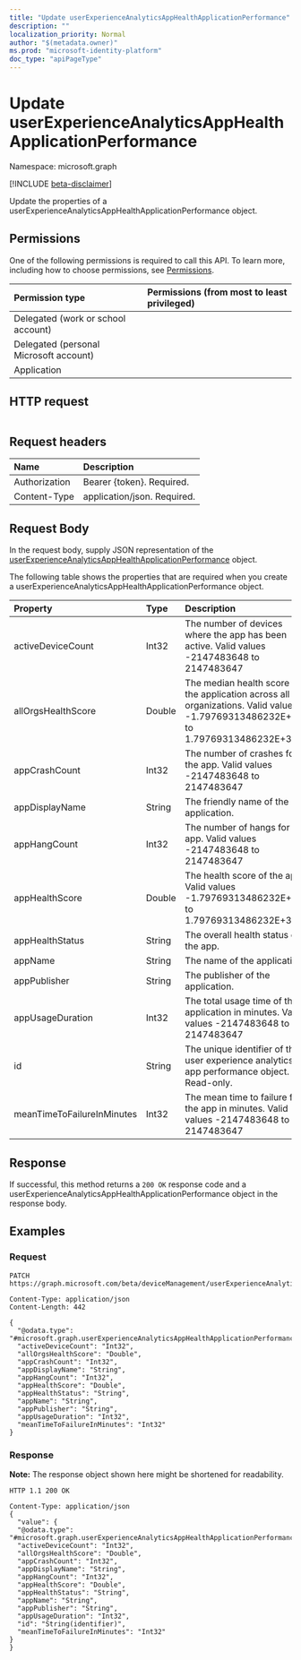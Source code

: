 ```yaml
---
title: "Update userExperienceAnalyticsAppHealthApplicationPerformance"
description: ""
localization_priority: Normal
author: "$(metadata.owner)"
ms.prod: "microsoft-identity-platform"
doc_type: "apiPageType"
---
```


# Update userExperienceAnalyticsAppHealthApplicationPerformance

Namespace: microsoft.graph

[!INCLUDE [beta-disclaimer](../../includes/beta-disclaimer.md)]

Update the properties of a userExperienceAnalyticsAppHealthApplicationPerformance object.

## Permissions

One of the following permissions is required to call this API. To learn more, including how to choose permissions, see [Permissions](/graph/permissions-reference).

| Permission type                        | Permissions (from most to least privileged) |
| :------------------------------------- | :------------------------------------------ |
| Delegated (work or school account)     |                                             |
| Delegated (personal Microsoft account) |                                             |
| Application                            |                                             |

## HTTP request

<!-- {
  "blockType": "ignored"
}
-->

```http

```

## Request headers

| Name          | Description                 |
| :------------ | :-------------------------- |
| Authorization | Bearer {token}. Required.   |
| Content-Type  | application/json. Required. |

## Request Body

In the request body, supply JSON representation of the [userExperienceAnalyticsAppHealthApplicationPerformance](../resources/intune-userexperienceanalyticsapphealthapplicationperformance.md) object.

<!-- Actions and Functions -->

<!-- CRUD Methods -->

The following table shows the properties that are required when you create a userExperienceAnalyticsAppHealthApplicationPerformance object.

| Property                   | Type   | Description                                                                                                                       |
| :------------------------- | :----- | :-------------------------------------------------------------------------------------------------------------------------------- |
| activeDeviceCount          | Int32  | The number of devices where the app has been active. Valid values -2147483648 to 2147483647                                       |
| allOrgsHealthScore         | Double | The median health score of the application across all organizations. Valid values -1.79769313486232E+308 to 1.79769313486232E+308 |
| appCrashCount              | Int32  | The number of crashes for the app. Valid values -2147483648 to 2147483647                                                         |
| appDisplayName             | String | The friendly name of the application.                                                                                             |
| appHangCount               | Int32  | The number of hangs for the app. Valid values -2147483648 to 2147483647                                                           |
| appHealthScore             | Double | The health score of the app. Valid values -1.79769313486232E+308 to 1.79769313486232E+308                                         |
| appHealthStatus            | String | The overall health status of the app.                                                                                             |
| appName                    | String | The name of the application.                                                                                                      |
| appPublisher               | String | The publisher of the application.                                                                                                 |
| appUsageDuration           | Int32  | The total usage time of the application in minutes. Valid values -2147483648 to 2147483647                                        |
| id                         | String | The unique identifier of the user experience analytics app performance object. Read-only.                                         |
| meanTimeToFailureInMinutes | Int32  | The mean time to failure for the app in minutes. Valid values -2147483648 to 2147483647                                           |

## Response

If successful, this method returns a `200 OK` response code and a userExperienceAnalyticsAppHealthApplicationPerformance object in the response body.

## Examples

### Request

<!-- {
  "blockType": "request",
  "name": "update_userexperienceanalyticsapphealthapplicationperformance"
}
-->

```http
PATCH https://graph.microsoft.com/beta/deviceManagement/userExperienceAnalyticsAppHealthApplicationPerformance/{id}

Content-Type: application/json
Content-Length: 442

{
  "@odata.type": "#microsoft.graph.userExperienceAnalyticsAppHealthApplicationPerformance",
  "activeDeviceCount": "Int32",
  "allOrgsHealthScore": "Double",
  "appCrashCount": "Int32",
  "appDisplayName": "String",
  "appHangCount": "Int32",
  "appHealthScore": "Double",
  "appHealthStatus": "String",
  "appName": "String",
  "appPublisher": "String",
  "appUsageDuration": "Int32",
  "meanTimeToFailureInMinutes": "Int32"
}

```

### Response

**Note:** The response object shown here might be shortened for readability.

<!-- {
  "blockType": "response",
  "truncated": true,
  "@odata.type": "microsoft.management.services.api.userExperienceAnalyticsAppHealthApplicationPerformance"
}
-->

```http
HTTP 1.1 200 OK

Content-Type: application/json
{
  "value": {
  "@odata.type": "#microsoft.graph.userExperienceAnalyticsAppHealthApplicationPerformance",
  "activeDeviceCount": "Int32",
  "allOrgsHealthScore": "Double",
  "appCrashCount": "Int32",
  "appDisplayName": "String",
  "appHangCount": "Int32",
  "appHealthScore": "Double",
  "appHealthStatus": "String",
  "appName": "String",
  "appPublisher": "String",
  "appUsageDuration": "Int32",
  "id": "String(identifier)",
  "meanTimeToFailureInMinutes": "Int32"
}
}

```
